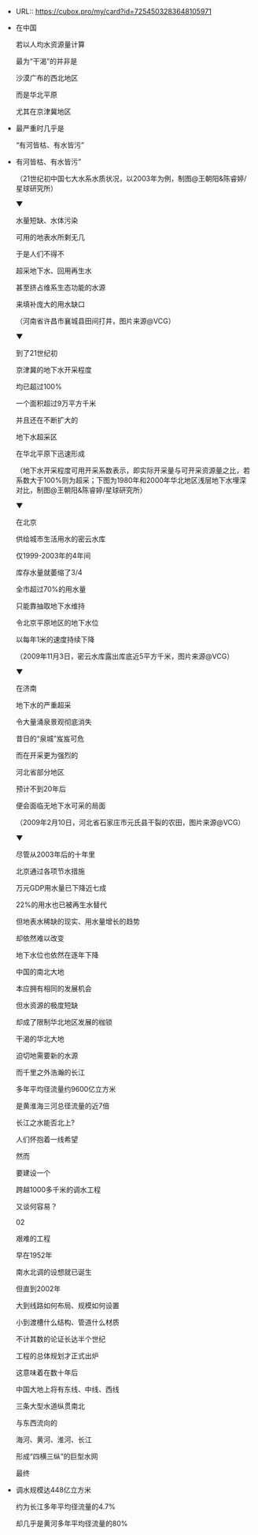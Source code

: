- URL:: https://cubox.pro/my/card?id=7254503283648105971
- 在中国
  
  若以人均水资源量计算
  
  最为“干渴”的并非是
  
  沙漠广布的西北地区
  
  而是华北平原
  
  尤其在京津冀地区
- 最严重时几乎是
  
  “有河皆枯、有水皆污”
- 有河皆枯、有水皆污”
  
  （21世纪初中国七大水系水质状况，以2003年为例，制图@王朝阳&陈睿婷/星球研究所）
  
  ▼
  
  
  
  水量短缺、水体污染
  
  可用的地表水所剩无几
  
  于是人们不得不
  
  超采地下水、回用再生水
  
  甚至挤占维系生态功能的水源
  
  来填补庞大的用水缺口
  
  （河南省许昌市襄城县田间打井，图片来源@VCG）
  
  ▼
  
  
  
  到了21世纪初
  
  京津冀的地下水开采程度
  
  均已超过100%
  
  一个面积超过9万平方千米
  
  并且还在不断扩大的
  
  地下水超采区
  
  在华北平原下迅速形成
  
  （地下水开采程度可用开采系数表示，即实际开采量与可开采资源量之比，若系数大于100%则为超采；下图为1980年和2000年华北地区浅层地下水埋深对比，制图@王朝阳&陈睿婷/星球研究所）
  
  ▼
  
  
  
  在北京
  
  供给城市生活用水的密云水库
  
  仅1999-2003年的4年间
  
  库存水量就萎缩了3/4
  
  全市超过70%的用水量
  
  只能靠抽取地下水维持
  
  令北京平原地区的地下水位
  
  以每年1米的速度持续下降
  
  （2009年11月3日，密云水库露出库底近5平方千米，图片来源@VCG）
  
  ▼
  
  
  
  在济南
  
  地下水的严重超采
  
  令大量涌泉景观彻底消失
  
  昔日的“泉城”岌岌可危
  
  而在开采更为强烈的
  
  河北省部分地区
  
  预计不到20年后
  
  便会面临无地下水可采的局面
  
  （2009年2月10日，河北省石家庄市元氏县干裂的农田，图片来源@VCG）
  
  ▼
  
  
  
  尽管从2003年后的十年里
  
  北京通过各项节水措施
  
  万元GDP用水量已下降近七成
  
  22%的用水也已被再生水替代
  
  但地表水稀缺的现实、用水量增长的趋势
  
  却依然难以改变
  
  地下水位也依然在逐年下降
  
  中国的南北大地
  
  本应拥有相同的发展机会
  
  但水资源的极度短缺
  
  却成了限制华北地区发展的枷锁
  
  干渴的华北大地
  
  迫切地需要新的水源
  
  而千里之外浩瀚的长江
  
  多年平均径流量约9600亿立方米
  
  是黄淮海三河总径流量的近7倍
  
  长江之水能否北上?
  
  人们怀抱着一线希望
  
  然而
  
  要建设一个
  
  跨越1000多千米的调水工程
  
  又谈何容易？
  
  02
  
  艰难的工程
  
  早在1952年
  
  南水北调的设想就已诞生
  
  但直到2002年
  
  大到线路如何布局、规模如何设置
  
  小到渡槽什么结构、管道什么材质
  
  不计其数的论证长达半个世纪
  
  工程的总体规划才正式出炉
  
  这意味着在数十年后
  
  中国大地上将有东线、中线、西线
  
  三条大型水道纵贯南北
  
  与东西流向的
  
  海河、黄河、淮河、长江
  
  形成“四横三纵”的巨型水网
  
  最终
- 调水规模达448亿立方米
  
  约为长江多年平均径流量的4.7%
  
  却几乎是黄河多年平均径流量的80%

